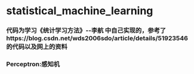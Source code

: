 # statistical_machine_learning
### 代码为学习《统计学习方法》--李航 中自己实现的，参考了https://blog.csdn.net/wds2006sdo/article/details/51923546 的代码以及网上的资料
### Perceptron:感知机
